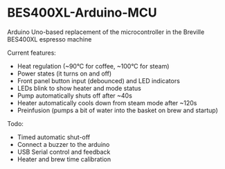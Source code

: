 # BES400XL-Arduino-MCU
Arduino Uno-based replacement of the microcontroller in the Breville BES400XL espresso machine 

Current features:
* Heat regulation (~90°C for coffee, ~100°C for steam)
* Power states (it turns on and off)
* Front panel button input (debounced) and LED indicators
* LEDs blink to show heater and mode status
* Pump automatically shuts off after ~40s
* Heater automatically cools down from steam mode after ~120s
* Preinfusion (pumps a bit of water into the basket on brew and startup)

Todo:
* Timed automatic shut-off
* Connect a buzzer to the arduino
* USB Serial control and feedback
* Heater and brew time calibration
